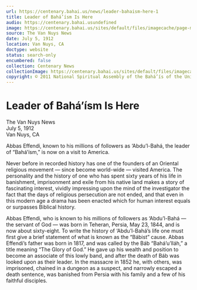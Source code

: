 ```yaml
---
url: https://centenary.bahai.us/news/leader-bahaism-here-1
title: Leader of Bahá’ísm Is Here
audio: https://centenary.bahai.usundefined
image: https://centenary.bahai.us/sites/default/files/imagecache/page-main-image/images/press_clippings/1912-07-05%2C%20The%20Van%20Nuys%20News%2CLeader%20of%20Bahaism%20Is%20Here.png
source: The Van Nuys News
date: July 5, 1912
location: Van Nuys, CA
doctype: website
status: search-only
encumbered: false
collection: Centenary News
collectionImage: https://centenary.bahai.us/sites/default/files/imagecache/theme-image/main_image/abdulbaha-overview-small_0.jpg
copyright: © 2011 National Spiritual Assembly of the Bahá’ís of the United States
---
```



# Leader of Bahá’ísm Is Here

The Van Nuys News  
July 5, 1912  
Van Nuys, CA  



Abbas Effendi, known to his millions of followers as ‘Abdu’l-Bahá, the leader of “Bahá’ísm,” is now on a visit to America.

Never before in recorded history has one of the founders of an Oriental religious movement — since become world-wide — visited America. The personality and the history of one who has spent sixty years of his life in banishment, imprisonment and exile from his native land makes a story of fascinating interest, vividly impressing upon the mind of the investigator the fact that the days of religious persecution are not ended, and that even in this modern age a drama has been enacted which for human interest equals or surpasses Biblical history.

Abbas Effendi, who is known to his millions of followers as ‘Abdu’l-Bahá — the servant of God — was born in Teheran, Persia, May 23, 1844, and is now about sixty-eight. To write the history of ‘Abdu’l-Bahá’s life one must first give a brief statement of what is known as the “Bábist” cause. Abbas Effendi’s father was born in 1817, and was called by the Báb “Bahá’u’lláh,” a title meaning “The Glory of God.” He gave up his wealth and position to become an associate of this lowly band, and after the death of Báb was looked upon as their leader. In the massacre in 1852 he, with others, was imprisoned, chained in a dungeon as a suspect, and narrowly escaped a death sentence, was banished from Persia with his family and a few of his faithful disciples.